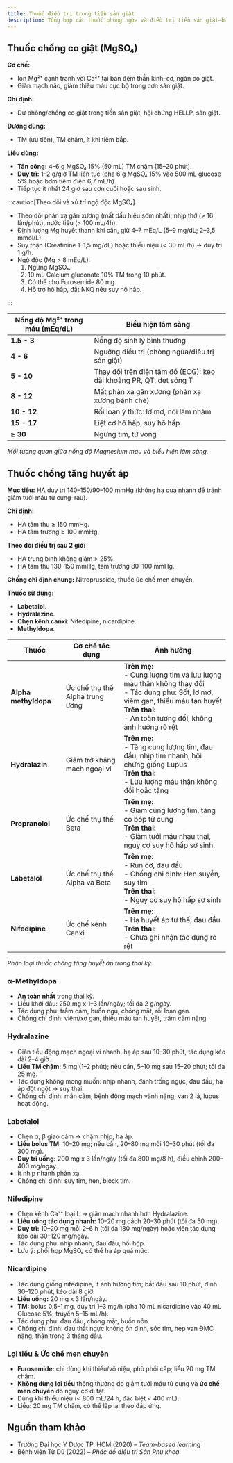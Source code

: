 ```yaml
---
title: Thuốc điều trị trong tiền sản giật
description: Tổng hợp các thuốc phòng ngừa và điều trị tiền sản giật—bao gồm MgSO₄, thuốc hạ áp, HELLP và lợi tiểu.
---
```


## Thuốc chống co giật (MgSO₄)

**Cơ chế:**

- Ion Mg²⁺ cạnh tranh với Ca²⁺ tại bản đệm thần kinh–cơ, ngăn co giật.
- Giãn mạch não, giảm thiếu máu cục bộ trong cơn sản giật.

**Chỉ định:**

- Dự phòng/chống co giật trong tiền sản giật, hội chứng HELLP, sản giật.

**Đường dùng:**

- TM (ưu tiên), TM chậm, ít khi tiêm bắp.

**Liều dùng:**

- **Tấn công:** 4–6 g MgSO₄ 15% (50 mL) TM chậm (15–20 phút).
- **Duy trì:** 1–2 g/giờ TM liên tục (pha 6 g MgSO₄ 15% vào 500 mL glucose 5% hoặc bơm tiêm điện 6,7 mL/h).
- Tiếp tục ít nhất 24 giờ sau cơn cuối hoặc sau sinh.

:::caution[Theo dõi và xử trí ngộ độc MgSO₄]

- Theo dõi phản xạ gân xương (mất dấu hiệu sớm nhất), nhịp thở (> 16 lần/phút), nước tiểu (> 100 mL/4h).
- Định lượng Mg huyết thanh khi cần, giữ 4–7 mEq/L (5–9 mg/dL; 2–3,5 mmol/L).
- Suy thận (Creatinine 1–1,5 mg/dL) hoặc thiểu niệu (< 30 mL/h) → duy trì 1 g/h.
- Ngộ độc (Mg > 8 mEq/L):
  1. Ngừng MgSO₄.
  2. 10 mL Calcium gluconate 10% TM trong 10 phút.
  3. Có thể cho Furosemide 80 mg.
  4. Hỗ trợ hô hấp, đặt NKQ nếu suy hô hấp.

:::

| Nồng độ Mg²⁺ trong máu (mEq/dL) | Biểu hiện lâm sàng                                                 |
| ------------------------------- | ------------------------------------------------------------------ |
| **1.5 - 3**                     | Nồng độ sinh lý bình thường                                        |
| **4 - 6**                       | Ngưỡng điều trị (phòng ngừa/điều trị sản giật)                     |
| **5 - 10**                      | Thay đổi trên điện tâm đồ (ECG): kéo dài khoảng PR, QT, dẹt sóng T |
| **8 - 12**                      | Mất phản xạ gân xương (phản xạ xương bánh chè)                     |
| **10 - 12**                     | Rối loạn ý thức: lơ mơ, nói lảm nhảm                               |
| **15 - 17**                     | Liệt cơ hô hấp, suy hô hấp                                         |
| **≥ 30**                        | Ngừng tim, tử vong                                                 |

_Mối tương quan giữa nồng độ Magnesium máu và biểu hiện lâm sàng._

## Thuốc chống tăng huyết áp

**Mục tiêu:** HA duy trì 140–150/90–100 mmHg (không hạ quá nhanh để tránh giảm tưới máu tử cung–rau).

**Chỉ định:**

- HA tâm thu ≥ 150 mmHg.
- HA tâm trương ≥ 100 mmHg.

**Theo dõi điều trị sau 2 giờ:**

- HA trung bình không giảm > 25%.
- HA tâm thu 130–150 mmHg, tâm trương 80–100 mmHg.

**Chống chỉ định chung:** Nitroprusside, thuốc ức chế men chuyển.

**Thuốc sử dụng:**

- **Labetalol**.
- **Hydralazine**.
- **Chẹn kênh canxi**: Nifedipine, nicardipine.
- **Methyldopa**.

| Thuốc                | Cơ chế tác dụng                 | Ảnh hưởng                                                                                                                                                                                           |
| -------------------- | ------------------------------- | --------------------------------------------------------------------------------------------------------------------------------------------------------------------------------------------------- |
| **Alpha methyldopa** | Ức chế thụ thể Alpha trung ương | **Trên mẹ:**<br>- Cung lượng tim và lưu lượng máu thận không thay đổi<br>- Tác dụng phụ: Sốt, lơ mơ, viêm gan, thiếu máu tán huyết<br>**Trên thai:**<br>- An toàn tương đối, không ảnh hưởng rõ rệt |
| **Hydralazin**       | Giảm trở kháng mạch ngoại vi    | **Trên mẹ:**<br>- Tăng cung lượng tim, đau đầu, nhịp tim nhanh, hội chứng giống Lupus<br>**Trên thai:**<br>- Lưu lượng máu thận không đổi hoặc tăng                                                 |
| **Propranolol**      | Ức chế thụ thể Beta             | **Trên mẹ:**<br>- Giảm cung lượng tim, tăng co bóp tử cung<br>**Trên thai:**<br>- Giảm tưới máu nhau thai, nguy cơ suy hô hấp sơ sinh.                                                              |
| **Labetalol**        | Ức chế thụ thể Alpha và Beta    | **Trên mẹ:**<br>- Run cơ, đau đầu<br>- Chống chỉ định: Hen suyễn, suy tim<br>**Trên thai:**<br>- Nguy cơ suy hô hấp sơ sinh                                                                         |
| **Nifedipine**       | Ức chế kênh Canxi               | **Trên mẹ:**<br>- Hạ huyết áp tư thế, đau đầu<br>**Trên thai:**<br>- Chưa ghi nhận tác dụng rõ rệt                                                                                                  |

_Phân loại thuốc chống tăng huyết áp trong thai kỳ._

### α-Methyldopa

- **An toàn nhất** trong thai kỳ.
- Liều khởi đầu: 250 mg x 1–3 lần/ngày; tối đa 2 g/ngày.
- Tác dụng phụ: trầm cảm, buồn ngủ, chóng mặt, rối loạn gan.
- Chống chỉ định: viêm/xơ gan, thiếu máu tán huyết, trầm cảm nặng.

### Hydralazine

- Giãn tiểu động mạch ngoại vi nhanh, hạ áp sau 10–30 phút, tác dụng kéo dài 2–4 giờ.
- **Liều TM chậm:** 5 mg (1–2 phút); nếu cần, 5–10 mg sau 15–20 phút; tối đa 25 mg.
- Tác dụng không mong muốn: nhịp nhanh, đánh trống ngực, đau đầu, hạ áp đột ngột → suy thai.
- Chống chỉ định: mẫn cảm, bệnh động mạch vành nặng, van 2 lá, lupus hoạt động.

### Labetalol

- Chẹn α, β giao cảm → chậm nhịp, hạ áp.
- **Liều bolus TM:** 10–20 mg; nếu cần, 20–80 mg mỗi 10–30 phút (tối đa 300 mg).
- **Duy trì uống:** 200 mg x 3 lần/ngày (tối đa 800 mg/8 h), điều chỉnh 200–400 mg/ngày.
- Ít nhịp nhanh phản xạ.
- Chống chỉ định: suy tim, hen, block tim.

### Nifedipine

- Chẹn kênh Ca²⁺ loại L → giãn mạch nhanh hơn Hydralazine.
- **Liều uống tác dụng nhanh:** 10–20 mg cách 20–30 phút (tối đa 50 mg).
- **Duy trì:** 10–20 mg mỗi 2–6 h (tối đa 180 mg/ngày) hoặc viên tác dụng kéo dài 30–120 mg/ngày.
- Tác dụng phụ: nhịp nhanh, đau đầu, hồi hộp.
- Lưu ý: phối hợp MgSO₄ có thể hạ áp quá mức.

### Nicardipine

- Tác dụng giống nifedipine, ít ảnh hưởng tim; bắt đầu sau 10 phút, đỉnh 30–120 phút, kéo dài 8 giờ.
- **Liều uống:** 20 mg x 3 lần/ngày.
- **TM:** bolus 0,5–1 mg, duy trì 1–3 mg/h (pha 10 mL nicardipine vào 40 mL Glucose 5%, truyền 5–15 mL/h).
- Tác dụng phụ: đau đầu, chóng mặt, buồn nôn.
- Chống chỉ định: đau thắt ngực không ổn định, sốc tim, hẹp van ĐMC nặng; thận trọng 3 tháng đầu.

### Lợi tiểu & Ức chế men chuyển

- **Furosemide:** chỉ dùng khi thiểu/vô niệu, phù phổi cấp; liều 20 mg TM chậm.
- **Không dùng lợi tiểu** thông thường do giảm tưới máu tử cung và **ức chế men chuyển** do nguy cơ dị tật.
- Dùng khi thiểu niệu (< 800 mL/24 h, đặc biệt < 400 mL).
- Liều: 20 mg TM chậm, có thể lặp lại theo đáp ứng.

## Nguồn tham khảo

- Trường Đại học Y Dược TP. HCM (2020) – _Team-based learning_
- Bệnh viện Từ Dũ (2022) – _Phác đồ điều trị Sản Phụ khoa_

